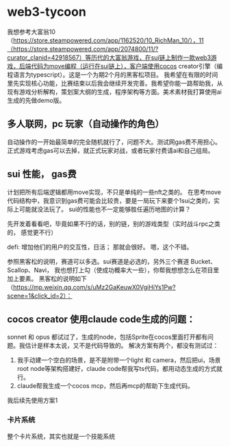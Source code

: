 # web3-tycoon



我想参考大富翁10（https://store.steampowered.com/app/1162520/10_RichMan_10/），11（https://store.steampowered.com/app/2074800/11/?curator_clanid=42918567）等历代的大富翁游戏，在sui链上制作一款web3游戏，后端代码为move编程（运行在sui链上），客户端使用cocos creator引擎（编程语言为typescript）。这是一个为期2个月的黑客松项目。 我希望在有限的时间里先实现核心功能，比赛结束以后我会继续开发完善。我希望你能一路帮助我，从现有游戏分析解构，策划案大纲的生成，程序架构等方面。美术素材我打算使用ai生成的先做demo版。




## 多人联网，pc 玩家（自动操作的角色）
自动操作的一开始最简单的完全随机就行了，问题不大。测试网gas费不用担心。正式游戏考虑gas可以去掉，就正式玩家对战，或者玩家付费请ai和自己组局。


## sui 性能， gas费

计划把所有后端逻辑都用move实现，不只是单纯的一些nft之类的。
在思考move代码结构中，我意识到gas费可能会比较贵，要是一局玩下来要个1sui之类的，实际上可能就没法玩了。
sui的性能也不一定能够胜任遍历地图的计算？ 

先开发着看看吧，毕竟如果不行的话，别的链，别的游戏类型（实时战斗rpc之类的， 感觉更不行）



defi:
增加他们的用户的交互性，日活； 那就会很好。 嗯，这个不错。






参照黑客松的说明，赛道可以多选。sui赛道是必选的，另外三个赛道 Bucket、Scallop、Navi， 我也想打上勾（使成功概率大一些），你帮我想想怎么在项目里加上要素。 黑客松的说明如下（https://mp.weixin.qq.com/s/uMz2GaKeuwX0VgiHiYs1Pw?scene=1&click_id=2）： 




## cocos creator 使用claude code生成的问题：
sonnet 和 opus 都试过了，生成的node，包括Sprite在cocos里面打开都有问题。我估计是样本太说，又不是代码导致的。
解决方案有两个，都没有测试过：
1. 我手动建一个空白的场景，是不是附带一个light 和 camera，然后把ui，场景root node等架构搭建好，claude code帮我写ts代码，都用动态生成的方式就行。
2. claude帮我生成一个cocos mcp，然后再mcp的帮助下生成代码。

我后续先使用方案1




### 卡片系统
整个卡片系统，其实也就是一个技能系统


